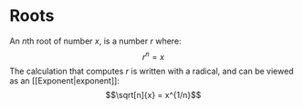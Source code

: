 # Roots
An *n*th root of number $x$, is a number $r$ where:
$$r^n=x$$
The calculation that computes $r$ is written with a radical, and can be viewed as an [[Exponent|exponent]]:
$$\sqrt[n]{x} = x^{1/n}$$
